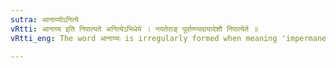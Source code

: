 ```yaml
---
sutra: आनाय्योऽनित्ये
vRtti: आनाय्य इति निपात्यते अनित्येऽभिधेये । नयतेराङ् पूर्वाण्ण्यदायादेशौ निपात्येते ॥
vRtti_eng: The word आनाय्यः is irregularly formed when meaning 'impermanent'.

---
```

